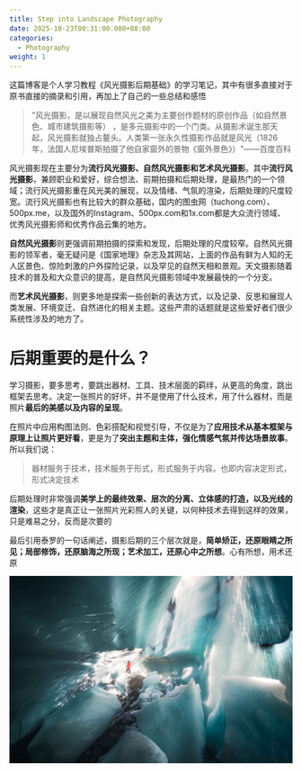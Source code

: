 ```yaml
---
title: Step into Landscape Photography
date: 2025-10-23T00:31:00.000+08:00
categories:
  - Photography
weight: 1
---
```

这篇博客是个人学习教程《风光摄影后期基础》的学习笔记，其中有很多直接对于原书直接的摘录和引用，再加上了自己的一些总结和感悟

> "风光摄影，是以展现自然风光之美为主要创作题材的原创作品（如自然景色、城市建筑摄影等） ，是多元摄影中的一个门类。从摄影术诞生那天起，风光摄影就独占鳌头。人类第一张永久性摄影作品就是风光（1826年，法国人尼埃普斯拍摄了他自家窗外的景物《窗外景色》）"——百度百科

风光摄影现在主要分为**流行风光摄影、自然风光摄影和艺术风光摄影**。其中**流行风光摄影**，兼顾职业和爱好，综合想法、前期拍摄和后期处理，是最热门的一个领域；流行风光摄影重在风光美的展现，以及情绪、气氛的渲染，后期处理的尺度较宽。流行风光摄影也有比较大的群众基础，国内的图虫网（tuchong.com）、500px.me，以及国外的Instagram、500px.com和1x.com都是大众流行领域、优秀风光摄影师和优秀作品云集的地方。

**自然风光摄影**则更强调前期拍摄的探索和发现，后期处理的尺度较窄。自然风光摄影的领军者，毫无疑问是《国家地理》杂志及其网站，上面的作品有鲜为人知的无人区景色、惊险刺激的户外探险记录，以及罕见的自然天相和景观。天文摄影随着技术的普及和大众意识的提高，是自然风光摄影领域中发展最快的一个分支。

而**艺术风光摄影**，则更多地是探索一些创新的表达方式，以及记录、反思和展现人类发展、环境变迁、自然进化的相关主题。这些严肃的话题就是这些爱好者们很少系统性涉及的地方了。

# 后期重要的是什么？

学习摄影，要多思考，要跳出器材、工具、技术层面的羁绊，从更高的角度，跳出框架去思考。决定一张照片的好坏，并不是使用了什么技术，用了什么器材，而是照片**最后的美感以及内容的呈现**。

在照片中应用构图法则、色彩搭配和视觉引导，不仅是为了**应用技术从基本框架与原理上让照片更好看**，更是为了**突出主题和主体，强化情感气氛并传达场景故事**。所以我们说：

> 器材服务于技术，技术服务于形式，形式服务于内容。也即内容决定形式，形式决定技术

后期处理时非常强调**美学上的最终效果、层次的分离、立体感的打造，以及光线的渲染**，这些才是真正让一张照片光彩照人的关键，以何种技术去得到这样的效果，只是难易之分，反而是次要的

最后引用泰罗的一句话阐述，摄影后期的三个层次就是，**简单矫正，还原眼睛之所见；局部修饰，还原脑海之所现；艺术加工，还原心中之所想**。心有所想，用术还原

![image-20251022232533928](image-20251022232533928.png)
